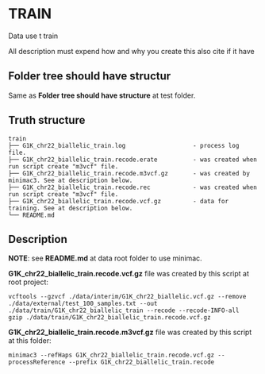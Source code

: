 # TRAIN

Data use t train

All description must expend how and why you create this also cite if it have

## Folder tree should have structur

Same as **Folder tree should have structure** at test folder.

## Truth structure

```tree
train
├── G1K_chr22_biallelic_train.log                   - process log file.
├── G1K_chr22_biallelic_train.recode.erate          - was created when run script create "m3vcf" file.
├── G1K_chr22_biallelic_train.recode.m3vcf.gz       - was created by minimac3. See at description below.
├── G1K_chr22_biallelic_train.recode.rec            - was created when run script create "m3vcf" file.
├── G1K_chr22_biallelic_train.recode.vcf.gz         - data for training. See at description below.
└── README.md
```

## Description

**NOTE**: see **README.md** at data root folder to use minimac.

**G1K_chr22_biallelic_train.recode.vcf.gz** file was created by this script at root project:

```script
vcftools --gzvcf ./data/interim/G1K_chr22_biallelic.vcf.gz --remove ./data/external/test_100_samples.txt --out ./data/train/G1K_chr22_biallelic_train --recode --recode-INFO-all
gzip ./data/train/G1K_chr22_biallelic_train.recode.vcf.gz
```

**G1K_chr22_biallelic_train.recode.m3vcf.gz** file was created by this script at this folder:

```script
minimac3 --refHaps G1K_chr22_biallelic_train.recode.vcf.gz --processReference --prefix G1K_chr22_biallelic_train.recode
```
